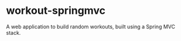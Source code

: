 workout-springmvc
==============

A web application to build random workouts, built using a Spring MVC stack.
